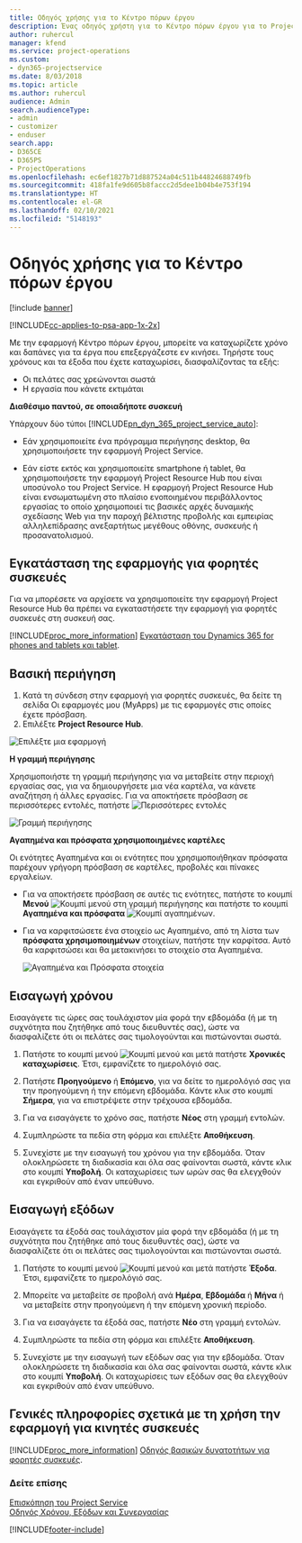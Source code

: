 ```yaml
---
title: Οδηγός χρήσης για το Κέντρο πόρων έργου
description: Ένας οδηγός χρήστη για το Κέντρο πόρων έργου για το Project Service
author: ruhercul
manager: kfend
ms.service: project-operations
ms.custom:
- dyn365-projectservice
ms.date: 8/03/2018
ms.topic: article
ms.author: ruhercul
audience: Admin
search.audienceType:
- admin
- customizer
- enduser
search.app:
- D365CE
- D365PS
- ProjectOperations
ms.openlocfilehash: ec6ef1827b71d887524a04c511b44824688749fb
ms.sourcegitcommit: 418fa1fe9d605b8faccc2d5dee1b04b4e753f194
ms.translationtype: HT
ms.contentlocale: el-GR
ms.lasthandoff: 02/10/2021
ms.locfileid: "5148193"
---
```

# <a name="user-guide-for-project-resource-hub"></a>Οδηγός χρήσης για το Κέντρο πόρων έργου

[!include [banner](../includes/psa-now-project-operations.md)]

[!INCLUDE[cc-applies-to-psa-app-1x-2x](../includes/cc-applies-to-psa-app-1x-2x.md)]

Με την εφαρμογή Κέντρο πόρων έργου, μπορείτε να καταχωρίζετε χρόνο και δαπάνες για τα έργα που επεξεργάζεστε εν κινήσει. Τηρήστε τους χρόνους και τα έξοδα που έχετε καταχωρίσει, διασφαλίζοντας τα εξής:

- Οι πελάτες σας χρεώνονται σωστά
- Η εργασία που κάνετε εκτιμάται

**Διαθέσιμο παντού, σε οποιαδήποτε συσκευή**

Υπάρχουν δύο τύποι [!INCLUDE[pn_dyn_365_project_service_auto](../includes/pn-dyn-365-project-service-auto.md)]: 

- Εάν χρησιμοποιείτε ένα πρόγραμμα περιήγησης desktop, θα χρησιμοποιήσετε την εφαρμογή Project Service. 

- Εάν είστε εκτός και χρησιμοποιείτε smartphone ή tablet, θα χρησιμοποιήσετε την εφαρμογή Project Resource Hub που είναι υποσύνολο του Project Service. Η εφαρμογή Project Resource Hub είναι ενσωματωμένη στο πλαίσιο ενοποιημένου περιβάλλοντος εργασίας το οποίο χρησιμοποιεί τις βασικές αρχές δυναμικής σχεδίασης Web για την παροχή βέλτιστης προβολής και εμπειρίας αλληλεπίδρασης ανεξαρτήτως μεγέθους οθόνης, συσκευής ή προσανατολισμού. 


## <a name="install-the-mobile-app"></a>Εγκατάσταση της εφαρμογής για φορητές συσκευές
Για να μπορέσετε να αρχίσετε να χρησιμοποιείτε την εφαρμογή Project Resource Hub θα πρέπει να εγκαταστήσετε την εφαρμογή για φορητές συσκευές στη συσκευή σας. 

[!INCLUDE[proc_more_information](../includes/proc-more-information.md)] [Εγκατάσταση του Dynamics 365 for phones and tablets και tablet](https://docs.microsoft.com/dynamics365/mobile-app/install-dynamics-365-for-phones-and-tablets).

## <a name="basic-navigation"></a>Βασική περιήγηση
1.  Κατά τη σύνδεση στην εφαρμογή για φορητές συσκευές, θα δείτε τη σελίδα Οι εφαρμογές μου (MyApps) με τις εφαρμογές στις οποίες έχετε πρόσβαση. 
2.  Επιλέξτε **Project Resource Hub**.

![Επιλέξτε μια εφαρμογή](media/chooseApp_1.png "Επιλέξτε μια εφαρμογή")

**Η γραμμή περιήγησης**

Χρησιμοποιήστε τη γραμμή περιήγησης για να μεταβείτε στην περιοχή εργασίας σας, για να δημιουργήσετε μια νέα καρτέλα, να κάνετε αναζήτηση ή άλλες εργασίες. Για να αποκτήσετε πρόσβαση σε περισσότερες εντολές, πατήστε ![Περισσότερες εντολές](media/MoreButton.png "Κουμπί Περισσότερα")

![Γραμμή περιήγησης](media/NavBar_2.png "Γραμμή περιήγησης")

**Αγαπημένα και πρόσφατα χρησιμοποιημένες καρτέλες**

Οι ενότητες Αγαπημένα και οι ενότητες που χρησιμοποιήθηκαν πρόσφατα παρέχουν γρήγορη πρόσβαση σε καρτέλες, προβολές και πίνακες εργαλείων. 

- Για να αποκτήσετε πρόσβαση σε αυτές τις ενότητες, πατήστε το κουμπί **Μενού** ![Κουμπί μενού](media/MenuButton.png "Κουμπί μενού") στη γραμμή περιήγησης και πατήστε το κουμπί **Αγαπημένα και πρόσφατα** ![Κουμπί αγαπημένων](media/FavButton.png "Κουμπί Αγαπημένα").

- Για να καρφιτσώσετε ένα στοιχείο ως Αγαπημένο, από τη λίστα των **πρόσφατα χρησιμοποιημένων** στοιχείων, πατήστε την καρφίτσα. Αυτό θα καρφιτσώσει και θα μετακινήσει το στοιχείο στα Αγαπημένα.

  ![Αγαπημένα και Πρόσφατα στοιχεία](media/Favs_3.png "Αγαπημένα και Πρόσφατα στοιχεία")
 
## <a name="enter-time"></a>Εισαγωγή χρόνου
Εισαγάγετε τις ώρες σας τουλάχιστον μία φορά την εβδομάδα (ή με τη συχνότητα που ζητήθηκε από τους διευθυντές σας), ώστε να διασφαλίζετε ότι οι πελάτες σας τιμολογούνται και πιστώνονται σωστά.

1. Πατήστε το κουμπί μενού ![Κουμπί μενού](media/MenuButton.png "Κουμπί μενού") και μετά πατήστε **Χρονικές καταχωρίσεις**. Έτσι, εμφανίζετε το ημερολόγιό σας.

2. Πατήστε **Προηγούμενο** ή **Επόμενο**, για να δείτε το ημερολόγιό σας για την προηγούμενη ή την επόμενη εβδομάδα. Κάντε κλικ στο κουμπί **Σήμερα**, για να επιστρέψετε στην τρέχουσα εβδομάδα.

3. Για να εισαγάγετε το χρόνο σας, πατήστε **Νέος** στη γραμμή εντολών. 

4. Συμπληρώστε τα πεδία στη φόρμα και επιλέξτε **Αποθήκευση**.

5. Συνεχίστε με την εισαγωγή του χρόνου για την εβδομάδα. Όταν ολοκληρώσετε τη διαδικασία και όλα σας φαίνονται σωστά, κάντε κλικ στο κουμπί **Υποβολή**. Οι καταχωρίσεις των ωρών σας θα ελεγχθούν και εγκριθούν από έναν υπεύθυνο.

## <a name="enter-expenses"></a>Εισαγωγή εξόδων 
Εισαγάγετε τα έξοδά σας τουλάχιστον μία φορά την εβδομάδα (ή με τη συχνότητα που ζητήθηκε από τους διευθυντές σας), ώστε να διασφαλίζετε ότι οι πελάτες σας τιμολογούνται και πιστώνονται σωστά.

1. Πατήστε το κουμπί μενού ![Κουμπί μενού](media/MenuButton.png "Κουμπί μενού") και μετά πατήστε **Έξοδα**. Έτσι, εμφανίζετε το ημερολόγιό σας.

2. Μπορείτε να μεταβείτε σε προβολή ανά **Ημέρα**, **Εβδομάδα** ή **Μήνα** ή να μεταβείτε στην προηγούμενη ή την επόμενη χρονική περίοδο. 

3. Για να εισαγάγετε τα έξοδά σας, πατήστε **Νέο** στη γραμμή εντολών. 

4. Συμπληρώστε τα πεδία στη φόρμα και επιλέξτε **Αποθήκευση**.

5. Συνεχίστε με την εισαγωγή των εξόδων σας για την εβδομάδα. Όταν ολοκληρώσετε τη διαδικασία και όλα σας φαίνονται σωστά, κάντε κλικ στο κουμπί **Υποβολή**. Οι καταχωρίσεις των εξόδων σας θα ελεγχθούν και εγκριθούν από έναν υπεύθυνο.

## <a name="general-information-on-how-to-use-the-mobile-app"></a>Γενικές πληροφορίες σχετικά με τη χρήση την εφαρμογή για κινητές συσκευές 
[!INCLUDE[proc_more_information](../includes/proc-more-information.md)] [Οδηγός βασικών δυνατοτήτων για φορητές συσκευές](https://docs.microsoft.com/dynamics365/mobile-app/dynamics-365-phones-tablets-users-guide).

### <a name="see-also"></a>Δείτε επίσης  
 [Επισκόπηση του Project Service](../psa/overview.md)   
 [Οδηγός Χρόνου, Εξόδων και Συνεργασίας](../psa/time-expense-collaboration-guide.md)   
 


[!INCLUDE[footer-include](../includes/footer-banner.md)]
